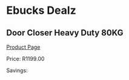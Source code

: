 
# Ebucks Dealz
## Door Closer Heavy Duty 80KG
[Product Page](https://www.ebucks.com/web/shop/productSelected.do?prodId=1200486874&catId=370101825)

Price: R1199.00

Savings: 


	